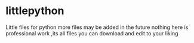 # littlepython
Little files for python
more files may be added in the future
nothing here is professional work ,its all files you can download and edit to your liking
